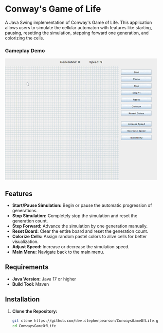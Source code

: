 # Conway's Game of Life

A Java Swing implementation of Conway's Game of Life. This application allows users to simulate the cellular automaton with features like starting, pausing, resetting the simulation, stepping forward one generation, and colorizing the cells.

### Gameplay Demo

![Gameplay GIF](images/simulation_gameplay.gif)

## Features

- **Start/Pause Simulation:** Begin or pause the automatic progression of generations.
- **Stop Simulation:** Completely stop the simulation and reset the generation count.
- **Step Forward:** Advance the simulation by one generation manually.
- **Reset Board:** Clear the entire board and reset the generation count.
- **Colorize Cells:** Assign random pastel colors to alive cells for better visualization.
- **Adjust Speed:** Increase or decrease the simulation speed.
- **Main Menu:** Navigate back to the main menu.

## Requirements

- **Java Version:** Java 17 or higher
- **Build Tool:** Maven

## Installation

1. **Clone the Repository:**

   ```bash
   git clone https://github.com/dev.stephenpearson/ConwaysGameOfLife.git
   cd ConwaysGameOfLife
